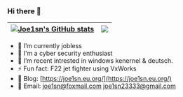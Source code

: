 ### Hi there 👋

| <a href="https://github.com/Joe1sn"><img align="center" src="https://github-readme-stats.vercel.app/api?username=Joe1sn&show_icons=true&theme=buefy&hide_border=true&hide=contribs" alt="Joe1sn's GitHub stats" /></a> | <a href="https://github.com/Joe1sn"><img align="center" src="https://github-readme-stats.vercel.app/api/top-langs/?username=Joe1sn&layout=compact&hide_border=true&theme=buefy&hide=javascript,html,css" /></a> |
| ------------- | ------------- |

- 🔭 I’m currently jobless
- 🌱 I'm a cyber security enthusiast
- 🤔 I’m recent intrested in windows kenernel & deutsch.
- ⚡ Fun fact: F22 jet fighter using VxWorks
- 🍔 Blog: [https://joe1sn.eu.org/](https://joe1sn.eu.org/)
- 📧 Email: joe1sn@foxmail.com  joe1sn23333@gmail.com

<!--
**Joe1sn/Joe1sn** is a ✨ _special_ ✨ repository because its `README.md` (this file) appears on your GitHub profile.

Here are some ideas to get you started:

- 🔭 I’m currently studying cybersec
- 😭 I’m currently learning advanced mathematics
- 👯 I’m looking to collaborate on ...
- 🤔 I’m looking for help with ...
- 💬 Ask me about ...
- 📫 How to reach me: ...
- 😄 Pronouns: ...
- ⚡ Fun fact: ...
-->
